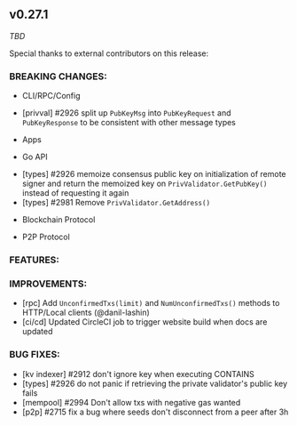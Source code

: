 ## v0.27.1

*TBD*

Special thanks to external contributors on this release:

### BREAKING CHANGES:

* CLI/RPC/Config

- [privval] \#2926 split up `PubKeyMsg` into `PubKeyRequest` and `PubKeyResponse` to be consistent with other message types

* Apps

* Go API  
- [types] \#2926 memoize consensus public key on initialization of remote signer and return the memoized key on 
`PrivValidator.GetPubKey()` instead of requesting it again 
- [types] \#2981 Remove `PrivValidator.GetAddress()`

* Blockchain Protocol

* P2P Protocol

### FEATURES:

### IMPROVEMENTS:
- [rpc] Add `UnconfirmedTxs(limit)` and `NumUnconfirmedTxs()` methods to HTTP/Local clients (@danil-lashin)
- [ci/cd] Updated CircleCI job to trigger website build when docs are updated

### BUG FIXES:
- [kv indexer] \#2912 don't ignore key when executing CONTAINS
- [types] \#2926 do not panic if retrieving the private validator's public key fails
- [mempool] \#2994 Don't allow txs with negative gas wanted
- [p2p] \#2715 fix a bug where seeds don't disconnect from a peer after 3h
